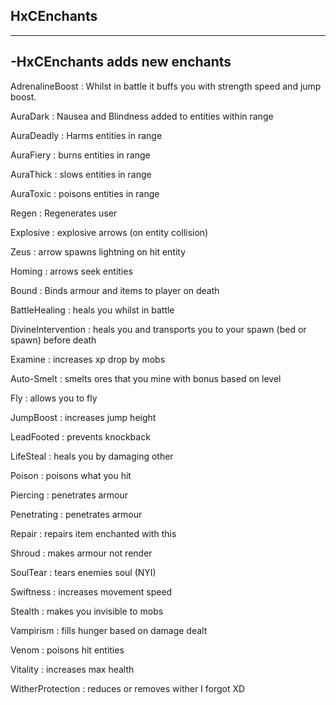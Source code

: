 ## HxCEnchants
---------
-HxCEnchants adds new enchants
---------

AdrenalineBoost : Whilst in battle it buffs you with strength speed and jump boost.

AuraDark : Nausea and Blindness added to entities within range

AuraDeadly : Harms entities in range

AuraFiery : burns entities in range

AuraThick : slows entities in range

AuraToxic : poisons entities in range

Regen : Regenerates user

Explosive : explosive arrows (on entity collision)

Zeus : arrow spawns lightning on hit entity

Homing : arrows seek entities

Bound : Binds armour and items to player on death

BattleHealing : heals you whilst in battle

DivineIntervention : heals you and transports you to your spawn (bed or spawn)  before death

Examine : increases xp drop by mobs

Auto-Smelt : smelts ores that you mine with bonus based on level

Fly : allows you to fly

JumpBoost : increases jump height

LeadFooted : prevents knockback

LifeSteal : heals you by damaging other

Poison : poisons what you hit

Piercing : penetrates armour

Penetrating : penetrates armour

Repair : repairs item enchanted with this

Shroud : makes armour not render

SoulTear : tears enemies soul (NYI)

Swiftness : increases movement speed

Stealth : makes you invisible to mobs

Vampirism : fills hunger based on damage dealt

Venom : poisons hit entities

Vitality : increases max health

WitherProtection : reduces or removes wither I forgot XD

